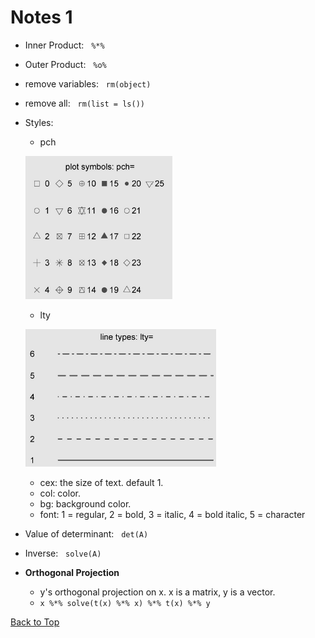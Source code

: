 <h1 id = "0">Notes 1</h1>

- Inner Product: &nbsp; `%*%`
- Outer Product: &nbsp; `%o%`
- remove variables: &nbsp; `rm(object)`
- remove all: &nbsp; `rm(list = ls())`
- Styles: 
    - pch
    
    ![pch](pic/pch.png)

    - lty

    ![lty](pic/lty.png)

    - cex: the size of text. default 1. 
    - col: color. 
    - bg: background color. 
    - font: 1 = regular, 2 = bold, 3 = italic, 4 = bold italic, 5 = character

- Value of determinant: &nbsp; `det(A)`
- Inverse: &nbsp; `solve(A)`
- **Orthogonal Projection**
    - y's orthogonal projection on x. x is a matrix, y is a vector. 
    - `x %*% solve(t(x) %*% x) %*% t(x) %*% y`

[Back to Top](#0)
